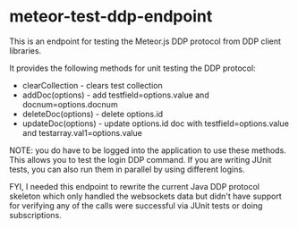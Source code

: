 meteor-test-ddp-endpoint
========================

This is an endpoint for testing the Meteor.js DDP protocol from DDP client libraries.

It provides the following methods for unit testing the DDP protocol:
* clearCollection - clears test collection
* addDoc(options) - add testfield=options.value and docnum=options.docnum
* deleteDoc(options) - delete options.id
* updateDoc(options) - update options.id doc with testfield=options.value and testarray.val1=options.value

NOTE: you do have to be logged into the application to use these methods.  This allows you to test the login DDP command.  If you are writing JUnit tests, you can also run them in parallel by using different logins.

FYI, I needed this endpoint to rewrite the current Java DDP protocol skeleton which only handled the websockets data but didn't have support for verifying any of the calls were successful via JUnit tests or doing subscriptions.
